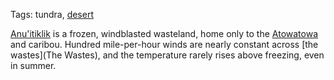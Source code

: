 Tags: tundra, [desert](Deserts)

[Anu'itiklik](Anu'itiklik) is a frozen, windblasted wasteland, home only to the [Atowatowa](Atowatowa) and caribou. Hundred mile-per-hour winds are nearly constant across [the wastes](The Wastes), and the temperature rarely rises above freezing, even in summer.

